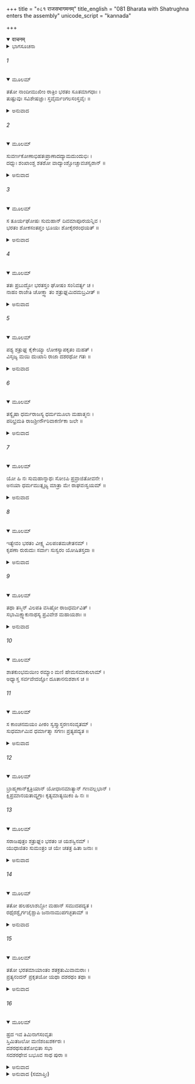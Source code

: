 +++
title = "०८१ राजसभागमनम्"
title_english = "081 Bharata with Shatrughna enters the assembly"
unicode_script = "kannada"

+++
<details open><summary>वाचनम्</summary>

<div class="audioEmbed"  caption="श्रीराम-हरिसीताराममूर्ति-घनपाठिभ्यां वचनम्" src="https://archive.org/download/Ramayana-recitation-Sriram-harisItArAmamUrti-Ghanapaati-v2/Kanda_2/Kanda_2_AYK-081-Raja_Sabhaa_Gamanam.mp3"></div>
</details>



<details><summary>ಭಾಗಸೂಚನಾ</summary>

ಪ್ರಾತಃಕಾಲದಲ್ಲಿ ವಂದಿ-ಮಾಗಧರ ಮಂಗಳವಾದ್ಯ ಘೋಷದಿಂದ ಭರತನು ದುಃಖಿತನಾಗಿ ಅದನ್ನು ನಿಲ್ಲಿಸಿದುದು, ಸಭಾಭವನದಲ್ಲಿ ಎಲ್ಲರೂ ಸೇರುವಂತೆ ವಸಿಷ್ಠರ ಆದೇಶ
</details>

###### 1


<details open><summary>ಮೂಲಮ್</summary>

ತತೋ ನಾಂದೀಮುಖೀಂ ರಾತ್ರಿಂ ಭರತಂ ಸೂತಮಾಗಧಾಃ ।  
ತುಷ್ಟುವುಃ ಸವಿಶೇಷಜ್ಞಾಃ ಸ್ತವೈರ್ಮಂಗಲಸಂಸ್ತವೈಃ ॥
</details>

<details><summary>ಅನುವಾದ</summary>

ಇತ್ತ ಅಯೋಧ್ಯೆಯಲ್ಲಿ ಆ ಅಭ್ಯುದಯಸೂಚಕ ರಾತ್ರಿಯ ಸ್ವಲ್ಪಭಾಗ ಉಳಿದಾಗ ಸ್ತುತಿಕಾಲದ ವಿಶೇಷಜ್ಞ ಸೂತ-ಮಾಗಧರು ಮಂಗಲಮಯ ಸ್ತುತಿಗಳಿಂದ ಭರತನನ್ನು ಸ್ತುತಿಸತೊಡಗಿದರು.॥1॥
</details>

###### 2


<details open><summary>ಮೂಲಮ್</summary>

ಸುವರ್ಣಕೋಣಾಭಿಹತಃಪ್ರಾಣಾದದ್ಯಾಮದುಂದುಭಿಃ ।  
ದಧ್ಮುಃ ಶಂಖಾಂಶ್ಚ ಶತಶೋ ವಾದ್ಯಾಂಶ್ಚೋಚ್ಚಾವಚಸ್ವರಾನ್ ॥
</details>

<details><summary>ಅನುವಾದ</summary>

ಪ್ರಹರ ಸಮಾಪ್ತಿಯನ್ನು ಸೂಚಿಸುವ ದುಂದುಭಿಯು ಚಿನ್ನದ ಕೋಲಿನಿಂದ ಬಾರಿಸಲಾಯಿತು. ವಾದ್ಯದವರು ಶಂಖ ಹಾಗೂ ಬೇರೆ-ಬೇರೆ ಪ್ರಕಾರದ ನೂರಾರು ವಾದ್ಯಗಳನ್ನು ನುಡಿಸಿದರು.॥2॥
</details>

###### 3


<details open><summary>ಮೂಲಮ್</summary>

ಸ ತೂರ್ಯಘೋಷಃ ಸುಮಹಾನ್ ದಿವಮಾಪೂರಯನ್ನಿವ ।  
ಭರತಂ ಶೋಕಸಂತಪ್ತಂ ಭೂಯಃ ಶೋಕೈರರಂಧಯತ್ ॥
</details>

<details><summary>ಅನುವಾದ</summary>

ವಾದ್ಯಗಳ ಆ ಮಹಾ ತುಮುಲಘೋಷವು ಆಕಾಶದಲ್ಲೆಲ್ಲ ವ್ಯಾಪಿಸಿ ಪ್ರತಿಧ್ವನಿಸಿತು ಮತ್ತು ಶೋಕಸಂತಪ್ತ ಭರತನಿಗೆ ಪುನಃ ಶೋಕಾಗ್ನಿಯು ಸುಡಲುತೊಡಗಿತು.॥3॥
</details>

###### 4


<details open><summary>ಮೂಲಮ್</summary>

ತತಃ ಪ್ರಬುದ್ಧೋ ಭರತಸ್ತಂ ಘೋಷಂ ಸಂನಿವರ್ತ್ಯ ಚ ।  
ನಾಹಂ ರಾಜೇತಿ ಚೋಕ್ತ್ವಾ ತಂ ಶತ್ರುಘ್ನಮಿದಮಬ್ರವೀತ್ ॥
</details>

<details><summary>ಅನುವಾದ</summary>

ವಾದ್ಯಗಳ ಆ ಧ್ವನಿಯಿಂದ ಭರತನು ನಿದ್ದೆಯಿಂದ ಎದ್ದು ‘ನಾನು ರಾಜನಲ್ಲ’ ಎಂದು ಹೇಳಿ ಅವನು ಆ ವಾದ್ಯಗಳನ್ನು ನಿಲ್ಲಿಸಿಬಿಟ್ಟನು. ಅನಂತರ ಶತ್ರುಘ್ನನಲ್ಲಿ ಇಂತೆಂದನು.॥4॥
</details>

###### 5


<details open><summary>ಮೂಲಮ್</summary>

ಪಶ್ಯ ಶತ್ರುಘ್ನ ಕೈಕೇಯ್ಯಾ ಲೋಕಸ್ಯಾಪಕೃತಂ ಮಹತ್ ।  
ವಿಸೃಜ್ಯ ಮಯಿ ದುಃಖಾನಿ ರಾಜಾ ದಶರಥೋ ಗತಃ ॥
</details>

<details><summary>ಅನುವಾದ</summary>

ಶತ್ರುಘ್ನನೇ! ನೋಡಲ್ಲಿ ಕೈಕೇಯಿಯು ಜಗತ್ತಿನ ಎಷ್ಟು ಮಹಾ ಅಪಕಾರ ಮಾಡಿರುವಳು. ದಶರಥ ಮಹಾರಾಜರು ನನ್ನ ಮೇಲೆ ಬಹಳ ದೊಡ್ಡ ದುಃಖದ ಹೊರೆಯನ್ನು ಹೊರಿಸಿ ಸ್ವರ್ಗಲೋಕಕ್ಕೆ ತೆರಳಿದರು.॥5॥
</details>

###### 6


<details open><summary>ಮೂಲಮ್</summary>

ತಸ್ಯೈಷಾ ಧರ್ಮರಾಜಸ್ಯ ಧರ್ಮಮೂಲಾ ಮಹಾತ್ಮನಃ ।  
ಪರಿಭ್ರಮತಿ ರಾಜಶ್ರೀರ್ನೌರಿವಾಕರ್ಣಿಕಾ ಜಲೇ ॥
</details>

<details><summary>ಅನುವಾದ</summary>

ಇಂದು ಆ ಧರ್ಮರಾಜ ಮಹಾಮನಾ ನರೇಶನ ಈ ಧರ್ಮಮೂಲಾ ರಾಜಲಕ್ಷ್ಮಿಯು ನೀರಿನಲ್ಲಿ ಇರುವ ನಾವಿಕನಿಲ್ಲದ ನೌಕೆಯಂತೆ ಅತ್ತ-ಇತ್ತ ಅಲ್ಲಾಡುತ್ತಿದೆ.॥6॥
</details>

###### 7


<details open><summary>ಮೂಲಮ್</summary>

ಯೋ ಹಿ ನಃ ಸುಮಹಾನ್ನಾಥಃ ಸೋಽಪಿ ಪ್ರವ್ರಾಜಿತೋವನೇ ।  
ಅನಯಾ ಧರ್ಮಮುತ್ಸೃಜ್ಯ ಮಾತ್ರಾ ಮೇ ರಾಘವಃಸ್ವಯಮ್ ॥
</details>

<details><summary>ಅನುವಾದ</summary>

ನಮ್ಮೆಲ್ಲರಿಗಿಂತ ಹಿರಿಯವನಾದ ಸ್ವಾಮಿ ಮತ್ತು ಸಂರಕ್ಷಕನಾದ ಶ್ರೀರಘುನಾಥನನ್ನು ಸ್ವತಃ ನನ್ನ ತಾಯಿಯು ಧರ್ಮಕ್ಕೆ ತಿಲಾಂಜಲಿಯನ್ನಿತ್ತು ಕಾಡಿಗೆ ಕಳಿಸಿಬಿಟ್ಟಳು.॥7॥
</details>

###### 8


<details open><summary>ಮೂಲಮ್</summary>

ಇತ್ಯೇವಂ ಭರತಂ ವೀಕ್ಷ್ಯ ವಿಲಪಂತಮಚೇತನಮ್ ।  
ಕೃಪಣಾ ರುರುದುಃ ಸರ್ವಾಃ ಸುಸ್ವರಂ ಯೋಷಿತಸ್ತದಾ ॥
</details>

<details><summary>ಅನುವಾದ</summary>

ಆಗ ಭರತನು ಹೀಗೆ ಎಚ್ಚರ ತಪ್ಪಿದವನಂತೆ ವಿಲಾಪ ಮಾಡುತ್ತಿರುವುದನ್ನು ನೋಡಿ ರಾಣೀವಾಸದ ಎಲ್ಲ ಸ್ತ್ರೀಯರೂ ದೀನಭಾವದಿಂದ ಬಿಕ್ಕಿ-ಬಿಕ್ಕಿ ಅಳತೊಡಗಿದರು.॥8॥
</details>

###### 9


<details open><summary>ಮೂಲಮ್</summary>

ತಥಾ ತಸ್ಮಿನ್ ವಿಲಪತಿ ವಸಿಷ್ಠೋ ರಾಜಧರ್ಮವಿತ್ ।  
ಸಭಾಮಿಕ್ಷ್ವಾಕುನಾಥಸ್ಯ ಪ್ರವಿವೇಶ ಮಹಾಯಶಾಃ ॥
</details>

<details><summary>ಅನುವಾದ</summary>

ಭರತನು ಈ ಪ್ರಕಾರ ವಿಲಾಪಿಸುತ್ತಿರುವಾಗಲೇ ರಾಜಧರ್ಮವನ್ನು ತಿಳಿದ ಮಹಾಯಶಸ್ವೀ ಮಹರ್ಷಿ ವಸಿಷ್ಠರು ಇಕ್ಷ್ವಾಕುನಾಥ ದಶರಥನ ಸಭಾಭವನವನ್ನು ಪ್ರವೇಶಿಸಿದರು.॥9॥
</details>

###### 10


<details open><summary>ಮೂಲಮ್</summary>

ಶಾತಕುಂಭಮಯೀಂ ರಮ್ಯಾಂ ಮಣಿ ಹೇಮಸಮಾಕುಲಾಮ್ ।  
ಅಧ್ಯಾಸ್ತ ಸರ್ವವೇದಜ್ಞೋ ದೂತಾನನುಶಶಾಸ ಚ ॥
</details>

###### 11


<details open><summary>ಮೂಲಮ್</summary>

ಸ ಕಾಂಚನಮಯಂ ಪೀಠಂ ಸ್ವಸ್ತ್ಯಾಸ್ತರಣಸಂವೃತಮ್ ।  
ಸುಧರ್ಮಾಮಿವ ಧರ್ಮಾತ್ಮಾ ಸಗಣಃ ಪ್ರತ್ಯಪದ್ಯತ ॥
</details>

<details><summary>ಅನುವಾದ</summary>

ಆ ಸಭಾಭವನದ ಹೆಚ್ಚಿನ ಭಾಗ ಚಿನ್ನದಿಂದ ಮಾಡಲಾಗಿತ್ತು. ಅದರಲ್ಲಿ ಬಂಗಾರದ ಕಂಭಗಳಿದ್ದವು. ಆ ರಮಣೀಯ ಸಭೆಯು ದೇವತೆಗಳ ಸುಧರ್ಮಾ ಸಭೆಯಂತೆ ಶೋಭಿಸುತ್ತಿತ್ತು. ಸಮಸ್ತ ವೇದಗಳ ಜ್ಞಾತಾ ಧರ್ಮಾತ್ಮಾ ವಸಿಷ್ಠರು ತಮ್ಮ ಶಿಷ್ಯರೊಂದಿಗೆ ಆ ಸಭೆಯನ್ನು ಹೊಕ್ಕು ಸ್ವಸ್ತಿಕಾಕಾರ ಹಾಸಿಗೆಯನ್ನು ಹಾಸಿದ ಸುವರ್ಣಮಯ ಪೀಠದಲ್ಲಿ ವಿರಾಜಮಾನರಾದರು. ಆಸನಾರೂಢರಾದ ಮೇಲೆ ಅವರು ದೂತರಲ್ಲಿ ಆಜ್ಞಾಪಿಸಿದರು.॥10-11॥
</details>

###### 12


<details open><summary>ಮೂಲಮ್</summary>

ಬ್ರಾಹ್ಮಣಾನ್ಕ್ಷತ್ರಿಯಾನ್ ಯೋಧಾನಮಾತ್ಯಾನ್ ಗಣವಲ್ಲಭಾನ್ ।  
ಕ್ಷಿಪ್ರಮಾನಯತಾವ್ಯಗ್ರಾಃ ಕೃತ್ಯಮಾತ್ಯಯಿಕಂ ಹಿ ನಃ ॥
</details>

###### 13


<details open><summary>ಮೂಲಮ್</summary>

ಸರಾಜಪುತ್ರಂ ಶತ್ರುಘ್ನಂ ಭರತಂ ಚ ಯಶಸ್ವಿನಮ್ ।  
ಯುಧಾಜಿತಂ ಸುಮಂತ್ರಂ ಚ ಯೇ ಚತತ್ರ ಹಿತಾ ಜನಾಃ ॥
</details>

<details><summary>ಅನುವಾದ</summary>

ನೀವು ಶಾಂತಭಾವದಿಂದ ಹೋಗಿ ಬ್ರಾಹ್ಮಣರನ್ನು, ಕ್ಷತ್ರಿಯರನ್ನು, ಯೋಧರನ್ನು, ಅಮಾತ್ಯರನ್ನು, ಸೇನಾಪತಿಗಳನ್ನು ಇವರೆಲ್ಲರನ್ನು ಶೀಘ್ರವಾಗಿ ಕರೆದುಕೊಂಡು ಬನ್ನಿರಿ. ಇತರ ರಾಜಕುಮಾರರೊಂದಿಗೆ ಭರತ-ಶತ್ರುಘ್ನರನ್ನೂ, ಮಂತ್ರಿ ಯುಧಾಜಿತ್ತುವನ್ನೂ, ಸುಮಂತ್ರನನ್ನೂ ಹಾಗೂ ಇತರ ಹಿತೈಷಿಯರನ್ನೂ ಹೀಗೆ ಎಲ್ಲರನ್ನೂ ಕರೆದುಕೊಂಡು ಬನ್ನಿರಿ. ನನಗೆ ಅವರಲ್ಲಿ ಆವಶ್ಯಕ ಕಾರ್ಯವಿದೆ.॥12-13॥
</details>

###### 14


<details open><summary>ಮೂಲಮ್</summary>

ತತೋ ಹಲಹಲಾಶಬ್ದೋ ಮಹಾನ್ ಸಮುದಪದ್ಯತ ।  
ರಥೈರಶ್ವೈರ್ಗಜೈಶ್ಚಾಪಿ ಜನಾನಾಮುಪಗಚ್ಛತಾಮ್ ॥
</details>

<details><summary>ಅನುವಾದ</summary>

ಅನಂತರ ಅಲ್ಲಿ ಕುದುರೆ, ಆನೆ, ರಥಗಳಲ್ಲಿ ಬರುವ ಜನರ ಮಹಾ ಕೋಲಾಹಲ ಪ್ರಾರಂಭವಾಯಿತು.॥14॥
</details>

###### 15


<details open><summary>ಮೂಲಮ್</summary>

ತತೋ ಭರತಮಾಯಾಂತಂ ಶತಕ್ರತುಮಿವಾಮರಾಃ ।  
ಪ್ರತ್ಯನಂದನ್ ಪ್ರಕೃತಯೋ ಯಥಾ ದಶರಥಂ ತಥಾ ॥
</details>

<details><summary>ಅನುವಾದ</summary>

ಬಳಿಕ ದೇವತೆಗಳು ಇಂದ್ರನನ್ನು ಅಭಿನಂದಿಸುವಂತೆ ಸಮಸ್ತ ಮಂತ್ರಿಗಳು, ಪ್ರಜೆಗಳೇ ಆದಿ ಎಲ್ಲರೂ ಬರುತ್ತಲೇ ದಶರಥನಂತೆ ಭರತನನ್ನು ಅಭಿನಂದಿಸಿದರು.॥15॥
</details>

###### 16


<details open><summary>ಮೂಲಮ್</summary>

ಹ್ರದ ಇವ ತಿಮಿನಾಗಸಂವೃತಃ  
ಸ್ತಿಮಿತಜಲೋ ಮಣಿಶಂಖಶರ್ಕರಃ ।  
ದಶರಥಸುತಶೋಭಿತಾ ಸಭಾ  
ಸದಶರಥೇವ ಬಭೂವ ಸಾಥ ಪುರಾ ॥
</details>

<details><summary>ಅನುವಾದ</summary>

ತಿಮಿ ಎಂಬ ಮಹಾಮತ್ಸ್ಯ ಮತ್ತು ಜಲಹಸ್ತಿಯಿಂದ ಕೂಡಿದ ಸ್ಥಿರ ಜಲವುಳ್ಳ ಹಾಗೂ ಮುತ್ತುಗಳೇ ಆದಿಮಣಿಗಳಿಂದ ಕೂಡಿದ ಶಂಖ ಮತ್ತು ಮರಳು ಉಳ್ಳ ಜಲಾಶಯದಂತೆ ಆ ಸಭೆಯು ದಶರಥಪುತ್ರ ಭರತನಿಂದ ಸುಶೋಭಿತವಾಗಿ, ಹಿಂದೆ ದಶರಥನ ಉಪಸ್ಥಿತಿಯಲ್ಲಿ ಹೇಗೆ ಶೋಭಿಸುತ್ತಿತ್ತೋ ಹಾಗೆಯೇ ಶೋಭಿಸುತ್ತಿತ್ತು.॥16॥
</details>

<details><summary>ಅನುವಾದ (ಸಮಾಪ್ತಿಃ)</summary>

ಶ್ರೀವಾಲ್ಮೀಕಿ ವಿರಚಿತ ಆರ್ಷರಾಮಾಯಣ ಆದಿಕಾವ್ಯದ ಅಯೋಧ್ಯಾಕಾಂಡದಲ್ಲಿ ಎಂಭತ್ತೊಂದನೆಯ ಸರ್ಗ ಪೂರ್ಣವಾಯಿತು.॥81॥
</details>
